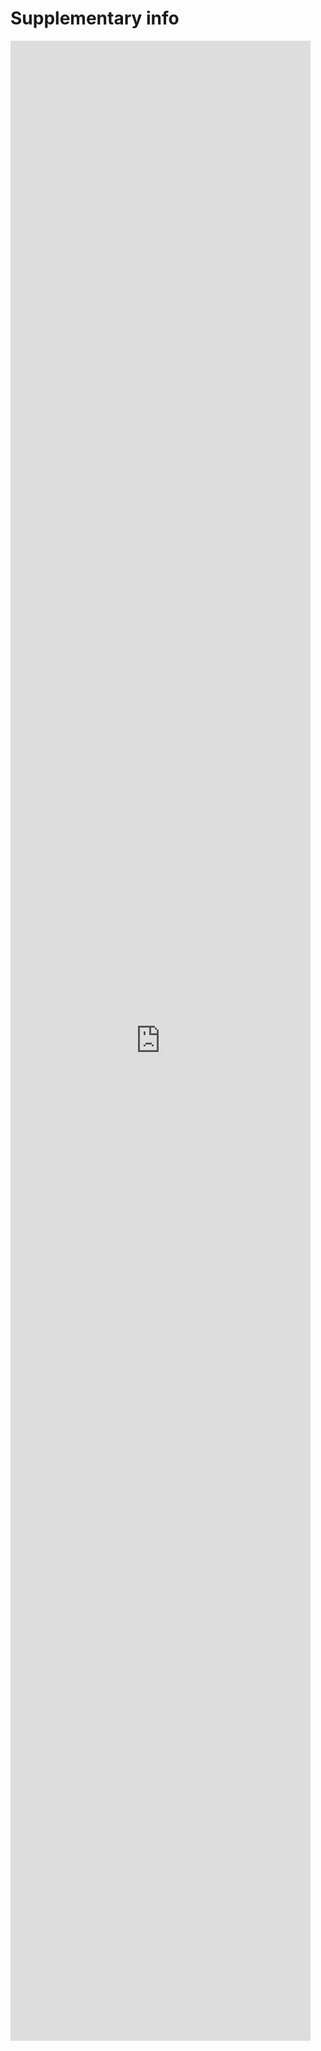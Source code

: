 # Supplementary info

<embed src="https://static.igem.wiki/teams/4390/wiki/dev/supplementary-info.pdf" style="height: 80vh; width: 50vw;">
